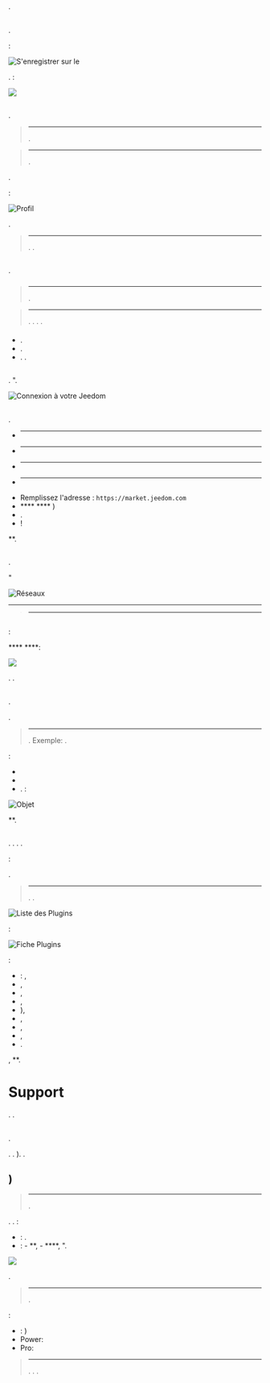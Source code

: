 # 

.

## 

 [](https://market.jeedom.com/).

:

![S'enregistrer sur le ](images/FirstStep_market1.jpg)

. :

![](images/FirstStep_market2.jpg)


## 

.

> ****
>
> .

> ****
>
> .

 [](https://market.jeedom.com/) .

:

![Profil ](images/FirstStep_market_sp1.jpg)

.

> ****
>
> . .

## 

.

### 

#### 

 [](https://www.jeedom.com/market/index.php?v=d&p=find)

> ****
>
> .

> ****
>
> . . . .

#### 

-   .
-   .
-   . .

## 

. ".

![Connexion à votre Jeedom](images/FirstStep_box_connect.jpg)

## 

.

-    ****
-    ****
-    ****
-    ****
-   Remplissez l'adresse : `https://market.jeedom.com`
-    ****  **** )
-   .
-    !

 **.

## 

.



"

![Réseaux](images/FirstStep_dns.jpg)

 ****  ****  **** 

> ****
>
> 

## 

:

 ****  ****:

![](images/FirstStep_boxPassword.jpg)

. .

## 

.

.

> ****
>
> . Exemple: .

 :

-   
-   
-   .  :

![Objet](images/FirstStep_object.jpg)

 **.

## 

. . . .

:

.

> ****
>
> . .

![Liste des Plugins](images/FirstStep_plugin1.jpg)

:

![Fiche Plugins](images/FirstStep_plugin2.jpg)

 :

-  : ,
- ,
- ,
- ,
- ),
- ,
- ,
- ,
- .

, **.

# Support

.
.

## 

 [](https://community.jeedom.com/).

. . ). .

## )

> ****
>
> .

. . :

-   : .
-    :
    -    **,
    -    ****, ".

![](images/FirstStep_support.jpg)

.

> ****
>
> .

 :
- : )
- Power: 
- Pro: 

 [](https://www.jeedom.com/site/fr/soft.html#obtenir)

>****
>
>. . .

